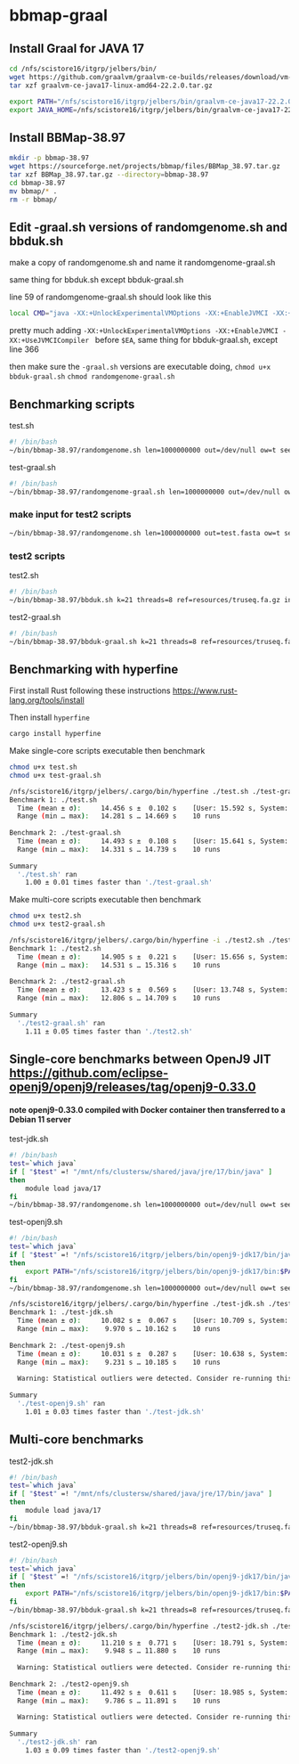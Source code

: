 # bbmap-graal

## Install Graal for JAVA 17

```sh
cd /nfs/scistore16/itgrp/jelbers/bin/
wget https://github.com/graalvm/graalvm-ce-builds/releases/download/vm-22.2.0/graalvm-ce-java17-linux-amd64-22.2.0.tar.gz
tar xzf graalvm-ce-java17-linux-amd64-22.2.0.tar.gz

export PATH="/nfs/scistore16/itgrp/jelbers/bin/graalvm-ce-java17-22.2.0/bin:$PATH"
export JAVA_HOME=/nfs/scistore16/itgrp/jelbers/bin/graalvm-ce-java17-22.2.0
```

## Install BBMap-38.97

```sh
mkdir -p bbmap-38.97
wget https://sourceforge.net/projects/bbmap/files/BBMap_38.97.tar.gz
tar xzf BBMap_38.97.tar.gz --directory=bbmap-38.97
cd bbmap-38.97
mv bbmap/* .
rm -r bbmap/
```

## Edit -graal.sh versions of randomgenome.sh and bbduk.sh

make a copy of randomgenome.sh and name it randomgenome-graal.sh

same thing for bbduk.sh except bbduk-graal.sh

line 59 of randomgenome-graal.sh
should look like this

```bash
local CMD="java -XX:+UnlockExperimentalVMOptions -XX:+EnableJVMCI -XX:+UseJVMCICompiler $EA $EOOM $z $z2 $JNI -cp $CP jgi.BBDuk $@"
```

pretty much adding `-XX:+UnlockExperimentalVMOptions -XX:+EnableJVMCI -XX:+UseJVMCICompiler ` before `$EA`, same thing for bbduk-graal.sh, except line 366

then make sure the `-graal.sh` versions are executable doing, `chmod u+x bbduk-graal.sh` `chmod randomgenome-graal.sh`

## Benchmarking scripts

test.sh

```bash
#! /bin/bash
~/bin/bbmap-38.97/randomgenome.sh len=1000000000 out=/dev/null ow=t seed=1
```

test-graal.sh

```bash
#! /bin/bash
~/bin/bbmap-38.97/randomgenome-graal.sh len=1000000000 out=/dev/null ow=t seed=1
```

### make input for test2 scripts

```sh
~/bin/bbmap-38.97/randomgenome.sh len=1000000000 out=test.fasta ow=t seed=1
```

### test2 scripts

test2.sh

```bash
#! /bin/bash
~/bin/bbmap-38.97/bbduk.sh k=21 threads=8 ref=resources/truseq.fa.gz in=test.fasta out=/dev/null
```

test2-graal.sh

```bash
#! /bin/bash
~/bin/bbmap-38.97/bbduk-graal.sh k=21 threads=8 ref=resources/truseq.fa.gz in=test.fasta out=/dev/null
```

## Benchmarking with hyperfine

First install Rust following these instructions https://www.rust-lang.org/tools/install

Then install `hyperfine`

```sh
cargo install hyperfine
```

Make single-core scripts executable then benchmark

```sh
chmod u+x test.sh
chmod u+x test-graal.sh

/nfs/scistore16/itgrp/jelbers/.cargo/bin/hyperfine ./test.sh ./test-graal.sh
Benchmark 1: ./test.sh
  Time (mean ± σ):     14.456 s ±  0.102 s    [User: 15.592 s, System: 0.442 s]
  Range (min … max):   14.281 s … 14.669 s    10 runs
 
Benchmark 2: ./test-graal.sh
  Time (mean ± σ):     14.493 s ±  0.108 s    [User: 15.641 s, System: 0.440 s]
  Range (min … max):   14.331 s … 14.739 s    10 runs
 
Summary
  './test.sh' ran
    1.00 ± 0.01 times faster than './test-graal.sh'
```

Make multi-core scripts executable then benchmark

```sh
chmod u+x test2.sh
chmod u+x test2-graal.sh

/nfs/scistore16/itgrp/jelbers/.cargo/bin/hyperfine -i ./test2.sh ./test2-graal.sh
Benchmark 1: ./test2.sh
  Time (mean ± σ):     14.905 s ±  0.221 s    [User: 15.656 s, System: 1.523 s]
  Range (min … max):   14.531 s … 15.316 s    10 runs
 
Benchmark 2: ./test2-graal.sh
  Time (mean ± σ):     13.423 s ±  0.569 s    [User: 13.748 s, System: 1.489 s]
  Range (min … max):   12.806 s … 14.709 s    10 runs
 
Summary
  './test2-graal.sh' ran
    1.11 ± 0.05 times faster than './test2.sh'
```    
    

## Single-core benchmarks between OpenJ9 JIT https://github.com/eclipse-openj9/openj9/releases/tag/openj9-0.33.0

#### note openj9-0.33.0 compiled with Docker container then transferred to a Debian 11 server

test-jdk.sh

```bash
#! /bin/bash
test=`which java`
if [ "$test" =! "/mnt/nfs/clustersw/shared/java/jre/17/bin/java" ]
then
    module load java/17
fi
~/bin/bbmap-38.97/randomgenome.sh len=1000000000 out=/dev/null ow=t seed=1
```

test-openj9.sh

```bash
#! /bin/bash
test=`which java`
if [ "$test" =! "/nfs/scistore16/itgrp/jelbers/bin/openj9-jdk17/bin/java" ]
then
    export PATH="/nfs/scistore16/itgrp/jelbers/bin/openj9-jdk17/bin:$PATH"
fi
~/bin/bbmap-38.97/randomgenome.sh len=1000000000 out=/dev/null ow=t seed=1
```

```sh
/nfs/scistore16/itgrp/jelbers/.cargo/bin/hyperfine ./test-jdk.sh ./test-openj9.sh -i
Benchmark 1: ./test-jdk.sh
  Time (mean ± σ):     10.082 s ±  0.067 s    [User: 10.709 s, System: 0.232 s]
  Range (min … max):    9.970 s … 10.162 s    10 runs
 
Benchmark 2: ./test-openj9.sh
  Time (mean ± σ):     10.031 s ±  0.287 s    [User: 10.638 s, System: 0.252 s]
  Range (min … max):    9.231 s … 10.185 s    10 runs
 
  Warning: Statistical outliers were detected. Consider re-running this benchmark on a quiet PC without any interferences from other programs. It might help to use the '--warmup' or '--prepare' options.
 
Summary
  './test-openj9.sh' ran
    1.01 ± 0.03 times faster than './test-jdk.sh'
```

## Multi-core benchmarks

test2-jdk.sh

```bash
#! /bin/bash
test=`which java`
if [ "$test" =! "/mnt/nfs/clustersw/shared/java/jre/17/bin/java" ]
then
    module load java/17
fi
~/bin/bbmap-38.97/bbduk-graal.sh k=21 threads=8 ref=resources/truseq.fa.gz in=test.fasta out=/dev/null
```

test2-openj9.sh

```bash
#! /bin/bash
test=`which java`
if [ "$test" =! "/nfs/scistore16/itgrp/jelbers/bin/openj9-jdk17/bin/java" ]
then
    export PATH="/nfs/scistore16/itgrp/jelbers/bin/openj9-jdk17/bin:$PATH"
fi
~/bin/bbmap-38.97/bbduk-graal.sh k=21 threads=8 ref=resources/truseq.fa.gz in=test.fasta out=/dev/null
```
    
```sh
/nfs/scistore16/itgrp/jelbers/.cargo/bin/hyperfine ./test2-jdk.sh ./test2-openj9.sh -i
Benchmark 1: ./test2-jdk.sh
  Time (mean ± σ):     11.210 s ±  0.771 s    [User: 18.791 s, System: 1.895 s]
  Range (min … max):    9.948 s … 11.880 s    10 runs
 
  Warning: Statistical outliers were detected. Consider re-running this benchmark on a quiet PC without any interferences from other programs. It might help to use the '--warmup' or '--prepare' options.
 
Benchmark 2: ./test2-openj9.sh
  Time (mean ± σ):     11.492 s ±  0.611 s    [User: 18.985 s, System: 1.866 s]
  Range (min … max):    9.786 s … 11.891 s    10 runs
 
  Warning: Statistical outliers were detected. Consider re-running this benchmark on a quiet PC without any interferences from other programs. It might help to use the '--warmup' or '--prepare' options.
 
Summary
  './test2-jdk.sh' ran
    1.03 ± 0.09 times faster than './test2-openj9.sh'
```

